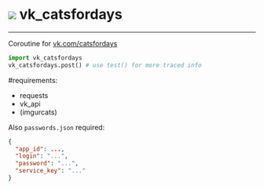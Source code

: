 # [![](http://kotya.tk/favicon.ico)](http://kotya.tk) vk_catsfordays

---

Coroutine for [vk.com/catsfordays](https://vk.com/catsfordays)

```python
import vk_catsfordays
vk_catsfordays.post() # use test() for more traced info
```

#requirements:

+ requests
+ vk_api
+ (imgurcats)

Also `passwords.json` required:

```json
{
  "app_id": ...,
  "login": "...",
  "password": "...",
  "service_key": "..."
}
```
